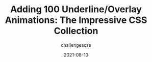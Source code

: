 ---
author: challengescss
date: 2021-08-10
permalink: false
publisher: thepracticaldev
tags:
  - css
  - animations
target_url: https://dev.to/afif/adding-100-underline-overlay-animations-the-impressive-css-collection-1a93
title: "Adding 100 Underline/Overlay Animations: The Impressive CSS Collection"
---